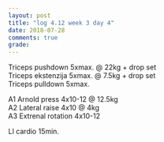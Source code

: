 ```yaml
---
layout: post
title: "log 4.12 week 3 day 4"
date: 2018-07-28
comments: true
grade:
---
```


Triceps pushdown 5xmax. @ 22kg + drop set   
Triceps ekstenzija 5xmax. @ 7.5kg + drop set  
Triceps pulldown 5xmax.  

A1 Arnold press 4x10-12 @ 12.5kg  
A2 Lateral raise 4x10 @ 4kg  
A3 Extrenal rotation 4x10-12  

LI cardio 15min.  
